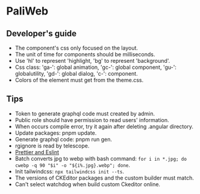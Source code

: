 # PaliWeb

## Developer's guide

- The component's css only focused on the layout.
- The unit of time for components should be milliseconds.
- Use 'hl' to represent 'highlight, 'bg' to represent 'background'.
- Css class: 'ga-': global animation, 'gc-': global component, 'gu-': globalutility, 'gd-': global dialog, 'c-': component.
- Colors of the element must get from the theme.css.

## Tips

- Token to generate graphql code must created by admin.
- Public role should have permission to read users' information.
- When occurs compile error, try it again after deleting .angular directory.
- Update packages: pnpm update.
- Generate graphql code: pnpm run gen.
- rgignore is read by telescope.
- [Prettier and Eslint](https://blog.bitsrc.io/how-ive-set-up-eslint-and-prettier-in-angular-16-and-why-i-did-that-4bfc304284a6)
- Batch converts jpg to webp with bash command: `for i in *.jpg; do cwebp -q 90 "$i" -o "${i%.jpg}.webp"; done`.
- Init tailwindcss: `npx tailwindcss init --ts`.
- The versions of CKEditor packages and the custom builder must match.
- Can't select watchdog when build custom Ckeditor online.
